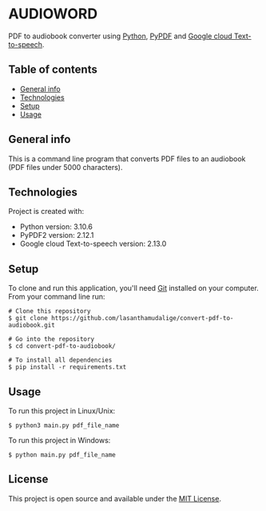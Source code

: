 # AUDIOWORD 

PDF to audiobook converter using [Python](https://www.python.org/), [PyPDF](https://pypdf2.readthedocs.io/en/latest/) and [Google cloud Text-to-speech](https://codelabs.developers.google.com/codelabs/cloud-text-speech-python3/#0).

## Table of contents
* [General info](#general-info)
* [Technologies](#technologies)
* [Setup](#setup)
* [Usage](#usage)

## General info

This is a command line program that converts PDF files to an audiobook (PDF files under 5000 characters).  

## Technologies
Project is created with:
* Python version: 3.10.6
* PyPDF2 version: 2.12.1
* Google cloud Text-to-speech version: 2.13.0
	
## Setup

To clone and run this application, you'll need [Git](https://git-scm.com) installed on your computer.\
From your command line run:

```
# Clone this repository
$ git clone https://github.com/lasanthamudalige/convert-pdf-to-audiobook.git

# Go into the repository
$ cd convert-pdf-to-audiobook/

# To install all dependencies
$ pip install -r requirements.txt
```


## Usage

To run this project in Linux/Unix:

```
$ python3 main.py pdf_file_name
```

To run this project in Windows:

```
$ python main.py pdf_file_name
```

## License 
This project is open source and available under the [MIT License](https://github.com/lasanthamudalige/convert-pdf-to-audiobook/blob/main/LICENSE).

